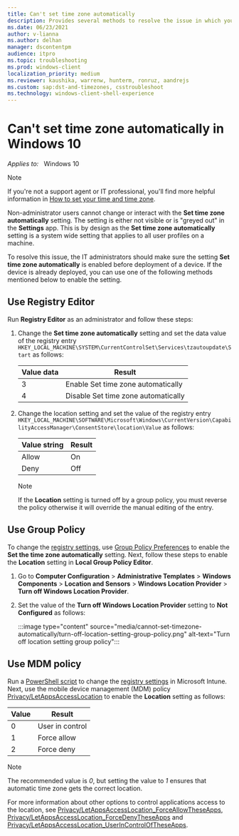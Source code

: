 ```yaml
---
title: Can't set time zone automatically
description: Provides several methods to resolve the issue in which you cannot set the time zone automatically.
ms.date: 06/23/2021
author: v-lianna
ms.author: delhan
manager: dscontentpm
audience: itpro
ms.topic: troubleshooting
ms.prod: windows-client
localization_priority: medium
ms.reviewer: kaushika, warrenw, hunterm, ronruz, aandrejs
ms.custom: sap:dst-and-timezones, csstroubleshoot
ms.technology: windows-client-shell-experience
---
```

# Can't set time zone automatically in Windows 10

_Applies to:_ &nbsp; Windows 10  

> [!NOTE]
> If you're not a support agent or IT professional, you'll find more helpful information in [How to set your time and time zone](https://support.microsoft.com/windows/how-to-set-your-time-and-time-zone-dfaa7122-479f-5b98-2a7b-fa0b6e01b261).

Non-administrator users cannot change or interact with the **Set time zone automatically** setting. The setting is either not visible or is "greyed out" in the **Settings** app. This is by design as the **Set time zone automatically** setting is a system wide setting that applies to all user profiles on a machine.

To resolve this issue, the IT administrators should make sure the setting **Set time zone automatically** is enabled before deployment of a device. If the device is already deployed, you can use one of the following methods mentioned below to enable the setting.

## Use Registry Editor

Run **Registry Editor** as an administrator and follow these steps:

1. <a id="1"></a>Change the **Set time zone automatically** setting and set the data value of the registry entry `HKEY_LOCAL_MACHINE\SYSTEM\CurrentControlSet\Services\tzautoupdate\Start` as follows:

    |Value data  |Result  |
    |---------|---------|
    |3     |Enable Set time zone automatically         |
    |4     |Disable Set time zone automatically         |

2. Change the location setting and set the value of the registry entry `HKEY_LOCAL_MACHINE\SOFTWARE\Microsoft\Windows\CurrentVersion\CapabilityAccessManager\ConsentStore\location\Value` as follows:

    |Value string  |Result  |
    |---------|---------|
    |Allow     |On         |
    |Deny     |Off         |

    > [!NOTE]
    > If the **Location** setting is turned off by a group policy, you must reverse the policy otherwise it will override the manual editing of the entry.

## Use Group Policy

To change the [registry settings](#1), use [Group Policy Preferences](/previous-versions/windows/it-pro/windows-server-2012-r2-and-2012/dn789188(v=ws.11)) to enable the **Set the time zone automatically** setting. Next, follow these steps to enable the **Location** setting in **Local Group Policy Editor**.

1. Go to **Computer Configuration** > **Administrative Templates** > **Windows Components** > **Location and Sensors** > **Windows Location Provider** > **Turn off Windows Location Provider**.
2. Set the value of the **Turn off Windows Location Provider** setting to **Not Configured** as follows:

    :::image type="content" source="media/cannot-set-timezone-automatically/turn-off-location-setting-group-policy.png" alt-text="Turn off location setting group policy":::

## Use MDM policy

Run a [PowerShell script](/mem/intune/apps/intune-management-extension) to change the [registry settings](#1) in Microsoft Intune. Next, use the mobile device management (MDM) policy [Privacy/LetAppsAccessLocation](/windows/client-management/mdm/policy-csp-privacy#privacy-letappsaccesslocation) to enable the **Location** setting as follows:

|Value  |Result  |
|---------|---------|
|0     |User in control         |
|1     |Force allow         |
|2     |Force deny         |

> [!NOTE]
> The recommended value is *0*, but setting the value to *1* ensures that automatic time zone gets the correct location.

For more information about other options to control applications access to the location, see [Privacy/LetAppsAccessLocation_ForceAllowTheseApps](/windows/client-management/mdm/policy-csp-privacy#privacy-letappsaccesslocation-forceallowtheseapps), [Privacy/LetAppsAccessLocation_ForceDenyTheseApps](/windows/client-management/mdm/policy-csp-privacy#privacy-letappsaccesslocation-forcedenytheseapp) and [Privacy/LetAppsAccessLocation_UserInControlOfTheseApps](/windows/client-management/mdm/policy-csp-privacy#privacy-letappsaccesslocation-userincontroloftheseapps).
